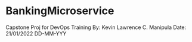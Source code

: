 # BankingMicroservice
Capstone Proj for DevOps Training
By: Kevin Lawrence C. Manipula
Date: 21/01/2022 DD-MM-YYY
